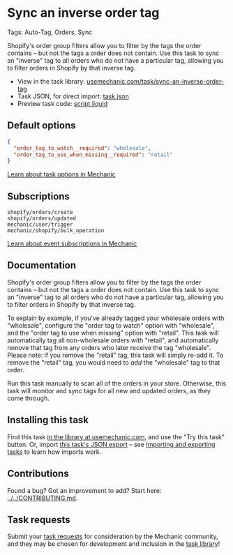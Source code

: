 # Sync an inverse order tag

Tags: Auto-Tag, Orders, Sync

Shopify's order group filters allow you to filter by the tags the order contains – but not the tags a order does not contain. Use this task to sync an "inverse" tag to all orders who do not have a particular tag, allowing you to filter orders in Shopify by that inverse tag.

* View in the task library: [usemechanic.com/task/sync-an-inverse-order-tag](https://usemechanic.com/task/sync-an-inverse-order-tag)
* Task JSON, for direct import: [task.json](../../tasks/sync-an-inverse-order-tag.json)
* Preview task code: [script.liquid](./script.liquid)

## Default options

```json
{
  "order_tag_to_watch__required": "wholesale",
  "order_tag_to_use_when_missing__required": "retail"
}
```

[Learn about task options in Mechanic](https://docs.usemechanic.com/article/471-task-options)

## Subscriptions

```liquid
shopify/orders/create
shopify/orders/updated
mechanic/user/trigger
mechanic/shopify/bulk_operation
```

[Learn about event subscriptions in Mechanic](https://docs.usemechanic.com/article/408-subscriptions)

## Documentation

Shopify's order group filters allow you to filter by the tags the order contains – but not the tags a order does not contain. Use this task to sync an "inverse" tag to all orders who do not have a particular tag, allowing you to filter orders in Shopify by that inverse tag.

To explain by example, if you've already tagged your wholesale orders with "wholesale", configure the "order tag to watch" option with "wholesale", and the "order tag to use when missing" option with "retail". This task will automatically tag all non-wholesale orders with "retail", and automatically remove that tag from any orders who later receive the tag "wholesale". Please note: if you remove the "retail" tag, this task will simply re-add it. To remove the "retail" tag, you would need to _add_ the "wholesale" tag to that order.

Run this task manually to scan all of the orders in your store. Otherwise, this task will monitor and sync tags for all new and updated orders, as they come through.

## Installing this task

Find this task [in the library at usemechanic.com](https://usemechanic.com/task/sync-an-inverse-order-tag), and use the "Try this task" button. Or, import [this task's JSON export](../../tasks/sync-an-inverse-order-tag.json) – see [Importing and exporting tasks](https://docs.usemechanic.com/article/505-importing-and-exporting-tasks) to learn how imports work.

## Contributions

Found a bug? Got an improvement to add? Start here: [../../CONTRIBUTING.md](../../CONTRIBUTING.md).

## Task requests

Submit your [task requests](https://mechanic.canny.io/task-requests) for consideration by the Mechanic community, and they may be chosen for development and inclusion in the [task library](https://tasks.mechanic.dev/)!
